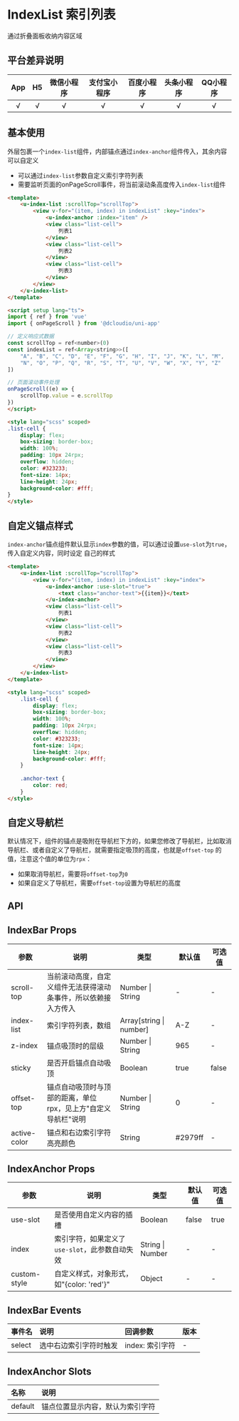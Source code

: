 # IndexList 索引列表 <to-api/>

<demo-model url="/pages/componentsA/indexList/index"></demo-model>


通过折叠面板收纳内容区域

## 平台差异说明

|App|H5|微信小程序|支付宝小程序|百度小程序|头条小程序|QQ小程序|
|:-:|:-:|:-:|:-:|:-:|:-:|:-:|
|√|√|√|√|√|√|√|

## 基本使用

外层包裹一个`index-list`组件，内部锚点通过`index-anchor`组件传入，其余内容可以自定义
- 可以通过`index-list`参数自定义索引字符列表
- 需要监听页面的onPageScroll事件，将当前滚动条高度传入`index-list`组件

```html
<template>
	<u-index-list :scrollTop="scrollTop">
		<view v-for="(item, index) in indexList" :key="index">
			<u-index-anchor :index="item" />
			<view class="list-cell">
				列表1
			</view>
			<view class="list-cell">
				列表2
			</view>
			<view class="list-cell">
				列表3
			</view>
		</view>
	</u-index-list>
</template>

<script setup lang="ts">
import { ref } from 'vue'
import { onPageScroll } from '@dcloudio/uni-app'

// 定义响应式数据
const scrollTop = ref<number>(0)
const indexList = ref<Array<string>>([
	"A", "B", "C", "D", "E", "F", "G", "H", "I", "J", "K", "L", "M", 
	"N", "O", "P", "Q", "R", "S", "T", "U", "V", "W", "X", "Y", "Z"
])

// 页面滚动事件处理
onPageScroll((e) => {
	scrollTop.value = e.scrollTop
})
</script>

<style lang="scss" scoped>
.list-cell {
	display: flex;
	box-sizing: border-box;
	width: 100%;
	padding: 10px 24rpx;
	overflow: hidden;
	color: #323233;
	font-size: 14px;
	line-height: 24px;
	background-color: #fff;
}
</style>
```

## 自定义锚点样式

`index-anchor`锚点组件默认显示`index`参数的值，可以通过设置`use-slot`为`true`，传入自定义内容，同时设定
自己的样式

```html
<template>
	<u-index-list :scrollTop="scrollTop">
		<view v-for="(item, index) in indexList" :key="index">
			<u-index-anchor :use-slot="true">
				<text class="anchor-text">{{item}}</text>
			</u-index-anchor>
			<view class="list-cell">
				列表1
			</view>
			<view class="list-cell">
				列表2
			</view>
			<view class="list-cell">
				列表3
			</view>
		</view>
	</u-index-list>
</template>

<style lang="scss" scoped>
	.list-cell {
		display: flex;
		box-sizing: border-box;
		width: 100%;
		padding: 10px 24rpx;
		overflow: hidden;
		color: #323233;
		font-size: 14px;
		line-height: 24px;
		background-color: #fff;
	}
	
	.anchor-text {
		color: red;
	}
</style>
```


## 自定义导航栏

默认情况下，组件的锚点是吸附在导航栏下方的，如果您修改了导航栏，比如取消导航栏、或者自定义了导航栏，就需要指定吸顶的高度，也就是`offset-top`
的值，注意这个值的单位为`rpx`：

- 如果取消导航栏，需要将`offset-top`为`0`
- 如果自定义了导航栏，需要`offset-top`设置为导航栏的高度


## API

## IndexBar Props

| 参数          | 说明            | 类型            | 默认值             |  可选值   |
|-------------  |---------------- |---------------|------------------ |-------- |
| scroll-top | 当前滚动高度，自定义组件无法获得滚动条事件，所以依赖接入方传入 | Number \| String | - | - |
| index-list | 索引字符列表，数组  | Array[string \| number] | A-Z | - |
| z-index | 锚点吸顶时的层级  | Number \| String | 965 | - |
| sticky | 是否开启锚点自动吸顶  | Boolean | true | false |
| offset-top | 锚点自动吸顶时与顶部的距离，单位rpx，见上方"自定义导航栏"说明  | Number \| String | 0 | - |
| active-color | 锚点和右边索引字符高亮颜色  | String | #2979ff | - |

## IndexAnchor Props

| 参数          | 说明            | 类型            | 默认值             |  可选值   |
|-------------  |---------------- |---------------|------------------ |-------- |
| use-slot | 是否使用自定义内容的插槽  | Boolean | false | true |
| index | 索引字符，如果定义了`use-slot`，此参数自动失效   | String \| Number | - | - |
| custom-style | 自定义样式，对象形式，如"{color: 'red'}"  | Object | - | - |


## IndexBar Events

|事件名|说明|回调参数|版本|
|:-|:-|:-|:-|
| select | 选中右边索引字符时触发 | index: 索引字符 | - |
 
 ## IndexAnchor Slots

| 名称 | 说明 |
|:-|:-|
| default | 锚点位置显示内容，默认为索引字符 |